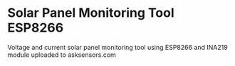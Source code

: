 # Solar Panel Monitoring Tool ESP8266

Voltage and current solar panel monitoring tool using ESP8266 and INA219 module uploaded to asksensors.com
